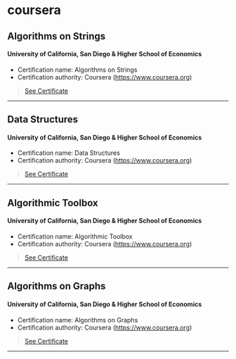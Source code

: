 # coursera


## Algorithms on Strings
#### University of California, San Diego & Higher School of Economics
* Certification name: Algorithms on Strings
* Certification authority: Coursera (https://www.coursera.org)

>[See Certificate](https://www.coursera.org/account/accomplishments/verify/TQGGF49KEJDH)
----


## Data Structures
#### University of California, San Diego & Higher School of Economics
* Certification name: Data Structures
* Certification authority: Coursera (https://www.coursera.org)

>[See Certificate](https://www.coursera.org/account/accomplishments/verify/2HVF3CTBXHHM)
----


## Algorithmic Toolbox
#### University of California, San Diego & Higher School of Economics
* Certification name: Algorithmic Toolbox
* Certification authority: Coursera (https://www.coursera.org)

>[See Certificate](https://www.coursera.org/account/accomplishments/verify/YLQVM6EACXBD)
----


## Algorithms on Graphs
#### University of California, San Diego & Higher School of Economics
* Certification name: Algorithms on Graphs
* Certification authority: Coursera (https://www.coursera.org)

>[See Certificate](https://www.coursera.org/account/accomplishments/verify/8WLHZ2HGMWTX)
----
